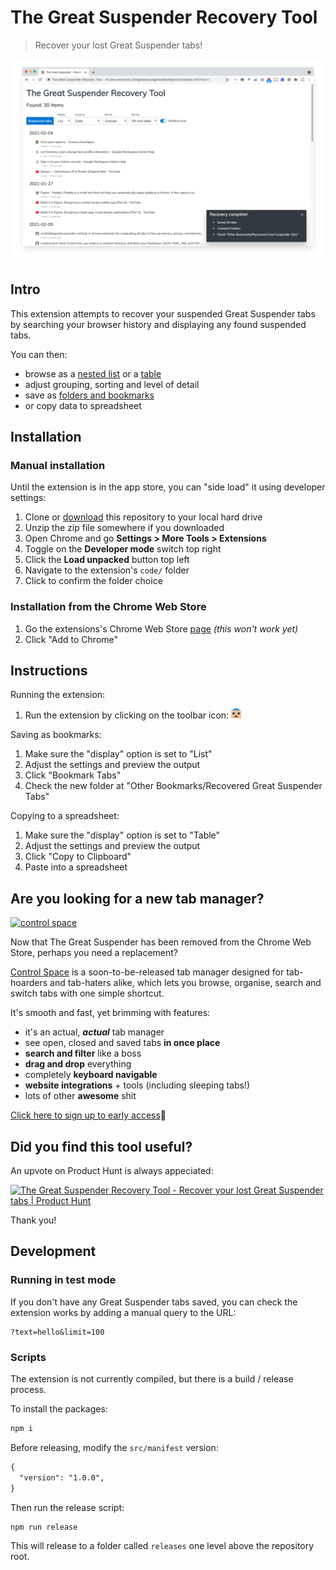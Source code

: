 # The Great Suspender Recovery Tool

> Recover your lost Great Suspender tabs!

![screenshot](artwork/screenshot-list.png)

## Intro

This extension attempts to recover your suspended Great Suspender tabs by searching your browser history and displaying any found suspended tabs.

You can then:

- browse as a [nested list](artwork/screenshot-list.png) or a [table](artwork/screenshot-table.png)
- adjust grouping, sorting and level of detail
- save as [folders and bookmarks](artwork/screenshot-bookmarks.png)
- or copy data to spreadsheet


## Installation

### Manual installation

Until the extension is in the app store, you can "side load" it using developer settings:

1. Clone or [download](https://github.com/davestewart/great-suspender-recovery-tool/archive/v1.1.0.zip) this repository to your local hard drive
2. Unzip the zip file somewhere if you downloaded
3. Open Chrome and go **Settings > More Tools > Extensions**
4. Toggle on the **Developer mode** switch top right
5. Click the **Load unpacked** button top left
6. Navigate to the extension's `code/` folder
7. Click to confirm the folder choice


### Installation from the Chrome Web Store

1. Go the extensions's Chrome Web Store [page](https://chrome.google.com/webstore/detail/great-suspender-recovery/ainlmpkfinfbbgdpimmldfdgpenmclmk) *(this won't work yet)*
2. Click "Add to Chrome"


## Instructions

Running the extension:

1. Run the extension by clicking on the toolbar icon: ![icon](code/assets/icons/icon-16.png)

Saving as bookmarks:

1. Make sure the "display" option is set to "List"
2. Adjust the settings and preview the output
3. Click "Bookmark Tabs"
4. Check the new folder at "Other Bookmarks/Recovered Great Suspender Tabs"

Copying to a spreadsheet:

1. Make sure the "display" option is set to "Table"
2. Adjust the settings and preview the output
3. Click "Copy to Clipboard"
4. Paste into a spreadsheet


## Are you looking for a new tab manager?

[![control space](http://controlspace.app/images/mail/header.png)](http://controlspace.app)

Now that The Great Suspender has been removed from the Chrome Web Store,
perhaps you need a replacement?

[Control Space](http://controlspace.app) is a soon-to-be-released tab manager designed for tab-hoarders and tab-haters alike, which lets you browse, organise, search and switch tabs with one simple shortcut.

It's smooth and fast, yet brimming with features:

- it's an actual, ***actual*** tab manager
- see open, closed and saved tabs **in once place**
- **search and filter** like a boss
- **drag and drop** everything
- completely **keyboard navigable**
- **website integrations** + tools (including sleeping tabs!)
- lots of other **awesome** shit

[Click here to sign up to early access](http://controlspace.app)🤘


## Did you find this tool useful?

An upvote on Product Hunt is always appeciated:

<a href="https://www.producthunt.com/posts/the-great-suspender-recovery-tool?utm_source=badge-featured&utm_medium=badge&utm_souce=badge-the-great-suspender-recovery-tool" target="_blank"><img src="https://api.producthunt.com/widgets/embed-image/v1/featured.svg?post_id=283498" alt="The Great Suspender Recovery Tool - Recover your lost Great Suspender tabs | Product Hunt" style="width: 250px; height: 54px;" width="250" height="54" /></a>

Thank you!


## Development

### Running in test mode

If you don't have any Great Suspender tabs saved, you can check the extension works by adding a manual query to the URL:

```
?text=hello&limit=100
```

### Scripts

The extension is not currently compiled, but there is a build / release process.

To install the packages:

```bash
npm i
```

Before releasing, modify the `src/manifest` version:

```txt
{
  "version": "1.0.0",
}
```


Then run the release script:

```bash
npm run release
```

This will release to a folder called `releases` one level above the repository root.
